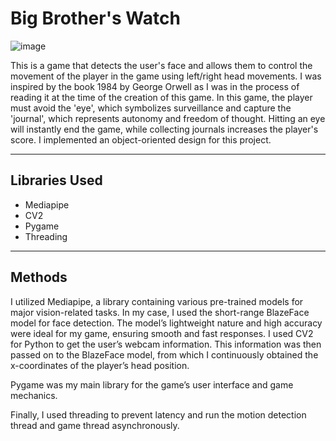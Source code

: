 # Big Brother's Watch
![image](https://github.com/user-attachments/assets/7ea38e44-a3e9-4f1e-be63-ff3970755a10)

This is a game that detects the user's face and allows them to control the movement of the player in the game using left/right head movements. I was inspired by the book 1984 by George Orwell as I was in the process of reading it at the time of the creation of this game. In this game, the player must avoid the 'eye', which symbolizes surveillance and capture the 'journal', which represents autonomy and freedom of thought. Hitting an eye will instantly end the game, while collecting journals increases the player's score. I implemented an object-oriented design for this project. 
___
## Libraries Used
- Mediapipe
- CV2
- Pygame
- Threading

___
## Methods

I utilized Mediapipe, a library containing various pre-trained models for major vision-related tasks. In my case, I used the short-range BlazeFace model for face detection. The model’s lightweight nature and high accuracy were ideal for my game, ensuring smooth and fast responses. I used CV2 for Python to get the user’s webcam information. This information was then passed on to the BlazeFace model, from which I continuously obtained the x-coordinates of the player’s head position.

Pygame was my main library for the game’s user interface and game mechanics.

Finally, I used threading to prevent latency and run the motion detection thread and game thread asynchronously.
 
